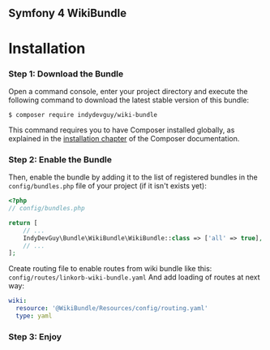 ## Symfony 4 WikiBundle

Installation
============

### Step 1: Download the Bundle

Open a command console, enter your project directory and execute the
following command to download the latest stable version of this bundle:

```console
$ composer require indydevguy/wiki-bundle
```

This command requires you to have Composer installed globally, as explained
in the [installation chapter](https://getcomposer.org/doc/00-intro.md)
of the Composer documentation.

### Step 2: Enable the Bundle

Then, enable the bundle by adding it to the list of registered bundles
in the `config/bundles.php` file of your project (if it isn't exists yet):

```php
<?php
// config/bundles.php

return [
    // ...
    IndyDevGuy\Bundle\WikiBundle\WikiBundle::class => ['all' => true],
    // ...
];
```

Create routing file to enable routes from wiki bundle like this:
`config/routes/linkorb-wiki-bundle.yaml`
And add loading of routes at next way:
```yaml
wiki:
  resource: '@WikiBundle/Resources/config/routing.yaml'
  type: yaml
```

### Step 3: Enjoy
